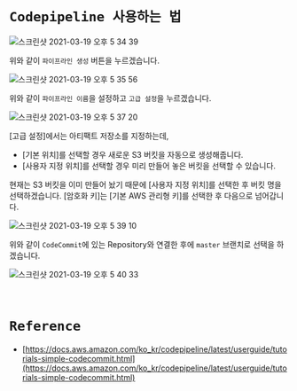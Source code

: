 # `Codepipeline 사용하는 법`

![스크린샷 2021-03-19 오후 5 34 39](https://user-images.githubusercontent.com/45676906/111752752-7066d400-88d9-11eb-88fc-84f97b1abd29.png)

위와 같이 `파이프라인 생성` 버튼을 누르겠습니다. 

![스크린샷 2021-03-19 오후 5 35 56](https://user-images.githubusercontent.com/45676906/111752963-a6a45380-88d9-11eb-9233-e120682cdd36.png)

위와 같이 `파이프라인 이름`을 설정하고 `고급 설정`을 누르겠습니다. 

![스크린샷 2021-03-19 오후 5 37 20](https://user-images.githubusercontent.com/45676906/111753110-cf2c4d80-88d9-11eb-9554-227f64a6e0ac.png)

[고급 설정]에서는 아티팩트 저장소를 지정하는데,

- [기본 위치]를 선택할 경우 새로운 S3 버킷을 자동으로 생성해줍니다.
- [사용자 지정 위치]를 선택할 경우 미리 만들어 놓은 버킷을 선택할 수 있습니다. 

현재는 S3 버킷을 이미 만들어 놨기 때문에 [사용자 지정 위치]를 선택한 후 버킷 명을 선택하겠습니다. [암호화 키]는 [기본 AWS 관리형 키]를 선택한 후 다음으로 넘어갑니다.

![스크린샷 2021-03-19 오후 5 39 10](https://user-images.githubusercontent.com/45676906/111753314-11ee2580-88da-11eb-8120-5336cb0f3c00.png)

위와 같이 `CodeCommit`에 있는 Repository와 연결한 후에 `master` 브랜치로 선택을 하겠습니다. 

![스크린샷 2021-03-19 오후 5 40 33](https://user-images.githubusercontent.com/45676906/111753551-54176700-88da-11eb-87ae-937d340a0d9f.png)


<br>

# `Reference`

- [https://docs.aws.amazon.com/ko_kr/codepipeline/latest/userguide/tutorials-simple-codecommit.html](https://docs.aws.amazon.com/ko_kr/codepipeline/latest/userguide/tutorials-simple-codecommit.html)